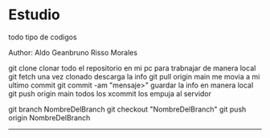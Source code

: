 # Estudio
todo tipo de codigos

Author: Aldo Geanbruno Risso Morales

git clone clonar todo el repositorio en mi pc para trabnajar de manera local
git fetch una vez clonado descarga la info
git pull origin main me movia a mi ultimo commit
git commit -am "mensaje>" guardar la info en manera local
git push origin main todos los xcommit los empuja al servidor

git branch NombreDelBranch
git checkout "NombreDelBranch"
git push origin NombreDelBranch

*********************